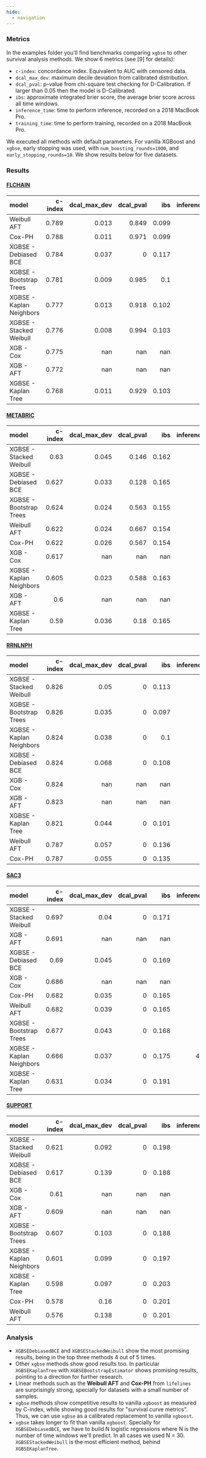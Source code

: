 ```yaml
---
hide:
  - navigation
---
```


### Metrics

In the examples folder you'll find benchmarks comparing `xgbse` to other survival analysis methods. We show 6 metrics (see [9] for details):

* `c-index`: concordance index. Equivalent to AUC with censored data.
* `dcal_max_dev`: maximum decile deviation from calibrated distribution.
* `dcal_pval`: p-value from chi-square test checking for D-Calibration. If larger than 0.05 then the model is D-Calibrated.
* `ibs`: approximate integrated brier score, the average brier score across all time windows.
* `inference_time`: time to perform inference, recorded on a 2018 MacBook Pro.
* `training_time`: time to perform training, recorded on a 2018 MacBook Pro.

We executed all methods with default parameters. For vanilla XGBoost and `xgbse`, early stopping was used, with `num_boosting_rounds=1000`, and  `early_stopping_rounds=10`. We show results below for five datasets.

### Results

#### [FLCHAIN](https://github.com/vincentarelbundock/Rdatasets)

| model                    |   c-index |   dcal_max_dev |   dcal_pval |     ibs |   inference_time |   training_time |
|:-------------------------|----------:|---------------:|------------:|--------:|-----------------:|----------------:|
| Weibull AFT              |     0.789 |          0.013 |       0.849 |   0.099 |            0.006 |           0.537 |
| Cox-PH                   |     0.788 |          0.011 |       0.971 |   0.099 |            0.005 |           0.942 |
| XGBSE - Debiased BCE     |     0.784 |          0.037 |       0     |   0.117 |            0.233 |           3.062 |
| XGBSE - Bootstrap Trees  |     0.781 |          0.009 |       0.985 |   0.1   |            0.382 |          15.351 |
| XGBSE - Kaplan Neighbors |     0.777 |          0.013 |       0.918 |   0.102 |            0.543 |           0.479 |
| XGBSE - Stacked Weibull  |     0.776 |          0.008 |       0.994 |   0.103 |            0.011 |           0.719 |
| XGB - Cox                |     0.775 |        nan     |     nan     | nan     |            0.001 |           0.054 |
| XGB - AFT                |     0.772 |        nan     |     nan     | nan     |            0.001 |           0.106 |
| XGBSE - Kaplan Tree      |     0.768 |          0.011 |       0.929 |   0.103 |            0.003 |           0.167 |

#### [METABRIC](https://github.com/jaredleekatzman/DeepSurv/tree/master/experiments/data)

| model                    |   c-index |   dcal_max_dev |   dcal_pval |     ibs |   inference_time |   training_time |
|:-------------------------|----------:|---------------:|------------:|--------:|-----------------:|----------------:|
| XGBSE - Stacked Weibull  |     0.63  |          0.045 |       0.146 |   0.162 |            0.01  |           0.525 |
| XGBSE - Debiased BCE     |     0.627 |          0.033 |       0.128 |   0.165 |            0.09  |           3.165 |
| XGBSE - Bootstrap Trees  |     0.624 |          0.024 |       0.563 |   0.155 |            0.301 |           6.165 |
| Weibull AFT              |     0.622 |          0.024 |       0.667 |   0.154 |            0.005 |           0.284 |
| Cox-PH                   |     0.622 |          0.026 |       0.567 |   0.154 |            0.004 |           0.244 |
| XGB - Cox                |     0.617 |        nan     |     nan     | nan     |            0.001 |           0.096 |
| XGBSE - Kaplan Neighbors |     0.605 |          0.023 |       0.588 |   0.163 |            0.111 |           0.154 |
| XGB - AFT                |     0.6   |        nan     |     nan     | nan     |            0.001 |           0.044 |
| XGBSE - Kaplan Tree      |     0.59  |          0.036 |       0.18  |   0.165 |            0.002 |           0.05  |

#### [RRNLNPH](https://github.com/havakv/pycox/blob/master/pycox/simulations/relative_risk.py)

| model                    |   c-index |   dcal_max_dev |   dcal_pval |     ibs |   inference_time |   training_time |
|:-------------------------|----------:|---------------:|------------:|--------:|-----------------:|----------------:|
| XGBSE - Stacked Weibull  |     0.826 |          0.05  |           0 |   0.113 |            0.019 |           2.255 |
| XGBSE - Bootstrap Trees  |     0.826 |          0.035 |           0 |   0.097 |            0.534 |          44.736 |
| XGBSE - Kaplan Neighbors |     0.824 |          0.038 |           0 |   0.1   |           15.662 |           1.504 |
| XGBSE - Debiased BCE     |     0.824 |          0.068 |           0 |   0.108 |            0.285 |           4.562 |
| XGB - Cox                |     0.824 |        nan     |         nan | nan     |            0.002 |           0.375 |
| XGB - AFT                |     0.823 |        nan     |         nan | nan     |            0.001 |           0.243 |
| XGBSE - Kaplan Tree      |     0.821 |          0.044 |           0 |   0.101 |            0.006 |           0.49  |
| Weibull AFT              |     0.787 |          0.057 |           0 |   0.136 |            0.01  |           0.326 |
| Cox-PH                   |     0.787 |          0.055 |           0 |   0.135 |            0.021 |           2.267 |

#### [SAC3](https://github.com/havakv/pycox/blob/master/pycox/simulations/discrete_logit_hazard.py)

| model                    |   c-index |   dcal_max_dev |   dcal_pval |     ibs |   inference_time |   training_time |
|:-------------------------|----------:|---------------:|------------:|--------:|-----------------:|----------------:|
| XGBSE - Stacked Weibull  |     0.697 |          0.04  |           0 |   0.171 |            0.153 |          32.469 |
| XGB - AFT                |     0.691 |        nan     |         nan | nan     |            0.004 |           7.413 |
| XGBSE - Debiased BCE     |     0.69  |          0.045 |           0 |   0.169 |            1.141 |          47.814 |
| XGB - Cox                |     0.686 |        nan     |         nan | nan     |            0.002 |           4.885 |
| Cox-PH                   |     0.682 |          0.035 |           0 |   0.165 |            0.039 |           1.84  |
| Weibull AFT              |     0.682 |          0.039 |           0 |   0.165 |            0.043 |           2.307 |
| XGBSE - Bootstrap Trees  |     0.677 |          0.043 |           0 |   0.168 |            3.134 |         164.173 |
| XGBSE - Kaplan Neighbors |     0.666 |          0.037 |           0 |   0.175 |          416.382 |          36.759 |
| XGBSE - Kaplan Tree      |     0.631 |          0.034 |           0 |   0.191 |            0.036 |           1.478 |

#### [SUPPORT](https://github.com/jaredleekatzman/DeepSurv/tree/master/experiments/data)

| model                    |   c-index |   dcal_max_dev |   dcal_pval |     ibs |   inference_time |   training_time |
|:-------------------------|----------:|---------------:|------------:|--------:|-----------------:|----------------:|
| XGBSE - Stacked Weibull  |     0.621 |          0.092 |           0 |   0.198 |            0.013 |           0.954 |
| XGBSE - Debiased BCE     |     0.617 |          0.139 |           0 |   0.188 |            0.272 |           3.852 |
| XGB - Cox                |     0.61  |        nan     |         nan | nan     |            0.001 |           0.069 |
| XGB - AFT                |     0.609 |        nan     |         nan | nan     |            0.001 |           0.137 |
| XGBSE - Bootstrap Trees  |     0.607 |          0.103 |           0 |   0.188 |            0.371 |          18.202 |
| XGBSE - Kaplan Neighbors |     0.601 |          0.099 |           0 |   0.197 |            1.488 |           0.752 |
| XGBSE - Kaplan Tree      |     0.598 |          0.097 |           0 |   0.203 |            0.004 |           0.149 |
| Cox-PH                   |     0.578 |          0.16  |           0 |   0.201 |            0.006 |           0.465 |
| Weibull AFT              |     0.576 |          0.138 |           0 |   0.201 |            0.007 |           0.461 |

### Analysis

* `XGBSEDebiasedBCE` and `XGBSEStackedWeibull` show the most promising results, being in the top three methods 4 out of 5 times.
* Other `xgbse` methods show good results too. In particular `XGBSEKaplanTree` with `XGBSEBootstrapEstimator` shows promising results, pointing to a direction for further research.
* Linear methods such as the **Weibull AFT** and **Cox-PH** from `lifelines` are surprisingly strong, specially for datasets with a small number of samples.
* `xgbse` methods show competitive results to vanilla `xgboost` as measured by C-index, while showing good results for "survival curve metrics". Thus, we can use `xgbse` as a calibrated replacement to vanilla `xgboost`.
* `xgbse` takes longer to fit than vanilla `xgboost`. Specially for `XGBSEDebiasedBCE`, we have to build N logistic regressions where N is the number of time windows we'll predict. In all cases we used N = 30. `XGBSEStackedWeibull` is the most efficient method, behind `XGBSEKaplanTree`.
